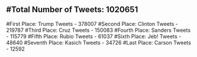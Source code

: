 #Total Number of Tweets: 1020651 
---
#First Place: Trump Tweets - 378007
#Second Place: Clinton Tweets - 219787
#Third Place: Cruz Tweets - 150083
#Fourth Place: Sanders Tweets - 115779
#Fifth Place: Rubio Tweets - 61037
#Sixth Place: Jeb! Tweets - 48640
#Seventh Place: Kasich Tweets - 34726
#Last Place: Carson Tweets - 12592
